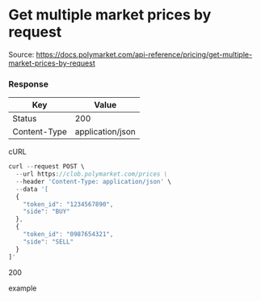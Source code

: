 # Get multiple market prices by request
Source: https://docs.polymarket.com/api-reference/pricing/get-multiple-market-prices-by-request



### Response

| Key | Value |
| --- | --- |
| Status | 200 |
| Content-Type | application/json |



cURL

```javascript
curl --request POST \
  --url https://clob.polymarket.com/prices \
  --header 'Content-Type: application/json' \
  --data '[
  {
    "token_id": "1234567890",
    "side": "BUY"
  },
  {
    "token_id": "0987654321",
    "side": "SELL"
  }
]'
```

200

example
